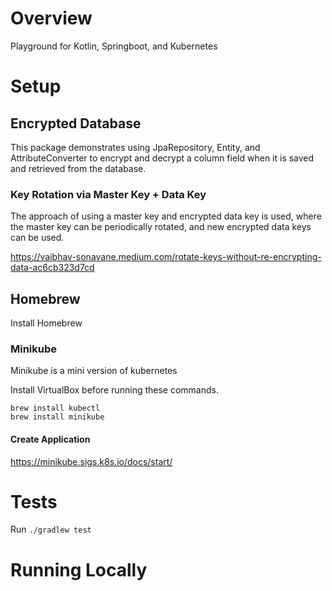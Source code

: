 # Overview

Playground for Kotlin, Springboot, and Kubernetes

# Setup 

## Encrypted Database
This package demonstrates using JpaRepository, Entity, and AttributeConverter to encrypt and decrypt a column field when it is saved and retrieved from the database.

### Key Rotation via Master Key + Data Key
The approach of using a master key and encrypted data key is used, where the master key can be periodically rotated, and new encrypted data keys can be used.

https://vaibhav-sonavane.medium.com/rotate-keys-without-re-encrypting-data-ac6cb323d7cd

## Homebrew
Install Homebrew

### Minikube
Minikube is a mini version of kubernetes

Install VirtualBox before running these commands.
```shell
brew install kubectl
brew install minikube
```

#### Create Application
https://minikube.sigs.k8s.io/docs/start/

# Tests


Run
```./gradlew test```

# Running Locally

